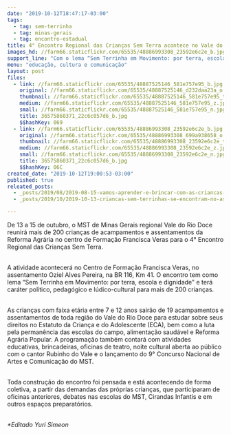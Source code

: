 ```yaml
---
date: "2019-10-12T18:47:17-03:00"
tags:
  - tag: sem-terrinha
  - tag: minas-gerais
  - tag: encontro-estadual
title: 4° Encontro Regional das Crianças Sem Terra acontece no Vale do Rio Doce (MG)
images_hd: //farm66.staticflickr.com/65535/48886993308_23592e6c2e_b.jpg
support_line: "Com o lema “Sem Terrinha em Movimento: por terra, escola e dignidade\" encontro terá mais de 200 crianças."
menu: "educação, cultura e comunicação"
layout: post
files:
  - link: //farm66.staticflickr.com/65535/48887525146_581e757e95_b.jpg
    original: //farm66.staticflickr.com/65535/48887525146_d232daa23a_o.jpg
    thumbnail: //farm66.staticflickr.com/65535/48887525146_581e757e95_t.jpg
    medium: //farm66.staticflickr.com/65535/48887525146_581e757e95_z.jpg
    small: //farm66.staticflickr.com/65535/48887525146_581e757e95_n.jpg
    title: 36575860371_22c6c057d6_b.jpg
    $$hashKey: 069
  - link: //farm66.staticflickr.com/65535/48886993308_23592e6c2e_b.jpg
    original: //farm66.staticflickr.com/65535/48886993308_699a938658_o.jpg
    thumbnail: //farm66.staticflickr.com/65535/48886993308_23592e6c2e_t.jpg
    medium: //farm66.staticflickr.com/65535/48886993308_23592e6c2e_z.jpg
    small: //farm66.staticflickr.com/65535/48886993308_23592e6c2e_n.jpg
    title: 36575860371_22c6c057d6_b.jpg
    $$hashKey: 06C
created_date: "2019-10-12T19:00:53-03:00"
published: true
releated_posts:
  - _posts/2019/08/2019-08-15-vamos-aprender-e-brincar-com-as-criancas-sem-terrinha.md
  - _posts/2019/10/2019-10-13-criancas-sem-terrinhas-se-encontram-no-assentamento-conquista-dos-palmares-em-sc.md

---
```

<p>De 13 a 15 de outubro, o MST de Minas Gerais regional Vale do Rio Doce reunir&aacute; mais de 200 crian&ccedil;as de acampamentos e assentamentos da Reforma Agr&aacute;ria&nbsp;no centro de Forma&ccedil;&atilde;o Francisca Veras para o 4&deg; Encontro Regional das Crian&ccedil;as Sem Terra.</p>

<p><br />
A atividade acontecer&aacute; no Centro de Forma&ccedil;&atilde;o Francisca Veras, no assentamento Oziel Alves Pereira, na BR 116, Km 41. O&nbsp;encontro tem como lema &ldquo;Sem Terrinha em Movimento: por terra, escola e dignidade&quot; e ter&aacute; car&aacute;ter pol&iacute;tico, pedag&oacute;gico e l&uacute;dico-cultural para mais de 200 crian&ccedil;as.</p>

<p><br />
As crian&ccedil;as com&nbsp;faixa et&aacute;ria entre 7 e 12 anos sair&atilde;o de 19 acampamentos e assentamentos de toda regi&atilde;o do Vale do Rio Doce para estudar sobre seus direitos no Estatuto da Crian&ccedil;a e do Adolescente (ECA), bem como a luta pela perman&ecirc;ncia das escolas do campo, alimenta&ccedil;&atilde;o saud&aacute;vel e Reforma Agr&aacute;ria Popular.&nbsp;A programa&ccedil;&atilde;o tamb&eacute;m contar&aacute; com&nbsp;atividades educativas, brincadeiras, oficinas de teatro, noite cultural aberta ao p&uacute;blico com o cantor Rubinho do Vale e o lan&ccedil;amento do 9&deg; Concurso Nacional de Artes e Comunica&ccedil;&atilde;o do MST.</p>

<p><br />
Toda constru&ccedil;&atilde;o do encontro foi pensada e est&aacute; acontecendo de forma coletiva, a partir das demandas das pr&oacute;prias crian&ccedil;as, que participaram de oficinas anteriores, debates nas escolas do MST, Cirandas Infantis e em outros espa&ccedil;os preparat&oacute;rios.</p>

<p><br />
<em>*Editado Yuri Simeon</em></p>
